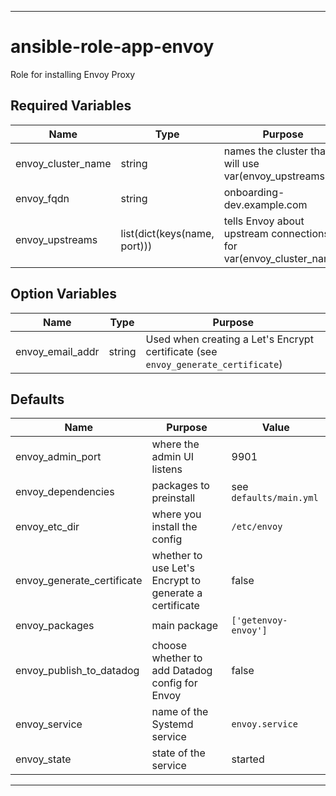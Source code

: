 ----
# ansible-role-app-envoy
Role for installing Envoy Proxy

## Required Variables
| Name | Type | Purpose |
| ---- | ------- | ----- |
| envoy_cluster_name | string | names the cluster that will use var(envoy_upstreams) |
| envoy_fqdn | string | onboarding-dev.example.com |
| envoy_upstreams | list(dict(keys(name, port))) | tells Envoy about upstream connections for var(envoy_cluster_name) |

## Option Variables
| Name | Type | Purpose |
| ---- | ------- | ----- |
| envoy_email_addr | string | Used when creating a Let's Encrypt certificate (see `envoy_generate_certificate`) |

## Defaults
| Name | Purpose | Value |
| ---- | ------- | ----- |
| envoy_admin_port | where the admin UI listens | 9901 |
| envoy_dependencies | packages to preinstall | see `defaults/main.yml` |
| envoy_etc_dir | where you install the config | `/etc/envoy` |
| envoy_generate_certificate | whether to use Let's Encrypt to generate a certificate | false |
| envoy_packages | main package | `['getenvoy-envoy']` |
| envoy_publish_to_datadog | choose whether to add Datadog config for Envoy | false |
| envoy_service | name of the Systemd service | `envoy.service` |
| envoy_state | state of the service | started |

****
